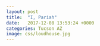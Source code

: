 ```yaml
---
layout: post
title:  "I, Pariah"
date:   2017-12-08 13:53:24 +0000
categories: Tucson AZ
image: css/loudhouse.jpg
---
```

